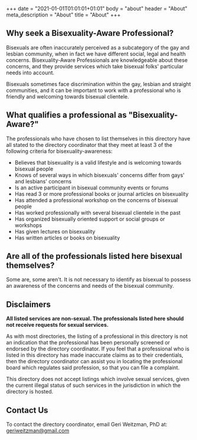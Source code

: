 +++
date = "2021-01-01T01:01:01+01:01"
body = "about"
header = "About"
meta_description = "About"
title = "About"
+++

## Why seek a Bisexuality-Aware Professional?

Bisexuals are often inaccurately perceived as a subcategory of the gay and lesbian community, when in fact we have different social, legal and health concerns. Bisexuality-Aware Professionals are knowledgeable about these concerns, and they provide services which take bisexual folks' particular needs into account.

Bisexuals sometimes face discrimination within the gay, lesbian and straight communities, and it can be important to work with a professional who is friendly and welcoming towards bisexual clientele.

## What qualifies a professional as "Bisexuality-Aware?"

The professionals who have chosen to list themselves in this directory have all stated to the directory coordinator that they meet at least 3 of the following criteria for bisexuality-awareness:

- Believes that bisexuality is a valid lifestyle and is welcoming towards bisexual people
- Knows of several ways in which bisexuals' concerns differ from gays' and lesbians' concerns
- Is an active participant in bisexual community events or forums
- Has read 3 or more professional books or journal articles on bisexuality
- Has attended a professional workshop on the concerns of bisexual people
- Has worked professionally with several bisexual clientele in the past
- Has organized bisexually oriented support or social groups or workshops
- Has given lectures on bisexuality
- Has written articles or books on bisexuality

## Are all of the professionals listed here bisexual themselves?

Some are, some aren't. It is not necessary to identify as bisexual to possess an awareness of the concerns and needs of the bisexual community.


## Disclaimers

**All listed services are non-sexual. The professionals listed here should not
receive requests for sexual services.**

As with most directories, the listing of a professional in this directory is not an indication that the           professional has been personally screened or endorsed by the directory coordinator. If you feel that a            professional who is listed in this directory has made inaccurate claims as to their credentials, then the         directory coordinator can assist you in locating the professional board which regulates said profession, so that  you can file a complaint.

This directory does not accept listings which involve sexual services, given the current illegal status of such   services in the jurisdiction in which the directory is hosted.

## Contact Us

To contact the directory coordinator, email Geri Weitzman, PhD at: geriweitzman@gmail.com
